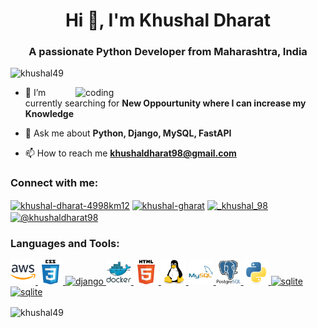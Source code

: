 <h1 align="center">Hi 👋, I'm Khushal Dharat</h1>
<h3 align="center">A passionate Python Developer from Maharashtra, India</h3>

<p align="left"> <img src="https://komarev.com/ghpvc/?username=khushal49&label=Profile%20views&color=0e75b6&style=flat" alt="khushal49" /> </p>

<img align="right" alt="coding" width="400" src="https://media1.giphy.com/media/qgQUggAC3Pfv687qPC/giphy.gif">

- 🌱 I’m currently searching for  **New Oppourtunity where I can increase my Knowledge**

- 💬 Ask me about **Python, Django, MySQL, FastAPI**

- 📫 How to reach me **khushaldharat98@gmail.com**

<h3 align="left">Connect with me:</h3>
<p align="left">
<a href="https://linkedin.com/in/khushal-dharat-4998km12" target="blank"><img align="center" src="https://raw.githubusercontent.com/rahuldkjain/github-profile-readme-generator/master/src/images/icons/Social/linked-in-alt.svg" alt="khushal-dharat-4998km12" height="30" width="40" /></a>
<a href="https://fb.com/khushal-gharat" target="blank"><img align="center" src="https://raw.githubusercontent.com/rahuldkjain/github-profile-readme-generator/master/src/images/icons/Social/facebook.svg" alt="khushal-gharat" height="30" width="40" /></a>
<a href="https://instagram.com/_khushal_98" target="blank"><img align="center" src="https://raw.githubusercontent.com/rahuldkjain/github-profile-readme-generator/master/src/images/icons/Social/instagram.svg" alt="_khushal_98" height="30" width="40" /></a>
<a href="https://www.hackerrank.com/@khushaldharat98" target="blank"><img align="center" src="https://raw.githubusercontent.com/rahuldkjain/github-profile-readme-generator/master/src/images/icons/Social/hackerrank.svg" alt="@khushaldharat98" height="30" width="40" /></a>
</p>

<h3 align="left">Languages and Tools:</h3>
<p align="left"> <a href="https://aws.amazon.com" target="_blank" rel="noreferrer"> <img src="https://raw.githubusercontent.com/devicons/devicon/master/icons/amazonwebservices/amazonwebservices-original-wordmark.svg" alt="aws" width="40" height="40"/> </a> <a href="https://www.w3schools.com/css/" target="_blank" rel="noreferrer"> <img src="https://raw.githubusercontent.com/devicons/devicon/master/icons/css3/css3-original-wordmark.svg" alt="css3" width="40" height="40"/> </a> <a href="https://www.djangoproject.com/" target="_blank" rel="noreferrer"> <img src="https://cdn.worldvectorlogo.com/logos/django.svg" alt="django" width="40" height="40"/> </a> <a href="https://www.docker.com/" target="_blank" rel="noreferrer"> <img src="https://raw.githubusercontent.com/devicons/devicon/master/icons/docker/docker-original-wordmark.svg" alt="docker" width="40" height="40"/> </a> <a href="https://www.w3.org/html/" target="_blank" rel="noreferrer"> <img src="https://raw.githubusercontent.com/devicons/devicon/master/icons/html5/html5-original-wordmark.svg" alt="html5" width="40" height="40"/> </a> <a href="https://www.linux.org/" target="_blank" rel="noreferrer"> <img src="https://raw.githubusercontent.com/devicons/devicon/master/icons/linux/linux-original.svg" alt="linux" width="40" height="40"/> </a> <a href="https://www.mysql.com/" target="_blank" rel="noreferrer"> <img src="https://raw.githubusercontent.com/devicons/devicon/master/icons/mysql/mysql-original-wordmark.svg" alt="mysql" width="40" height="40"/> </a> <a href="https://www.postgresql.org" target="_blank" rel="noreferrer"> <img src="https://raw.githubusercontent.com/devicons/devicon/master/icons/postgresql/postgresql-original-wordmark.svg" alt="postgresql" width="40" height="40"/> </a> <a href="https://www.python.org" target="_blank" rel="noreferrer"> <img src="https://raw.githubusercontent.com/devicons/devicon/master/icons/python/python-original.svg" alt="python" width="40" height="40"/> </a> <a href="https://www.sqlite.org/" target="_blank" rel="noreferrer"> <img src="https://www.vectorlogo.zone/logos/sqlite/sqlite-icon.svg" alt="sqlite" width="40" height="40"/> </a> </a> <a href="https://www.fastapi.org/" target="_blank" rel="noreferrer"> <img src="https://www.vectorlogo.zone/logos/fastapi/fastapi-icon.svg" alt="sqlite" width="40" height="40"/> </a></p>

<p><img align="center" src="https://github-readme-stats.vercel.app/api/top-langs?username=khushal49&show_icons=true&locale=en&layout=compact" alt="khushal49" /></p>
